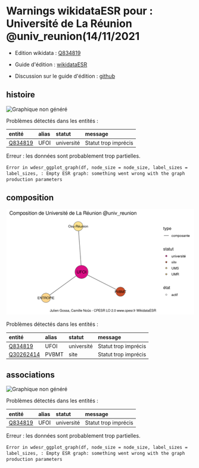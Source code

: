 Warnings wikidataESR pour : Université de La Réunion @univ_reunion(14/11/2021
================

- Edition wikidata : [Q834819](https://www.wikidata.org/wiki/Q834819)
- Guide d'édition : [wikidataESR](https://github.com/cpesr/wikidataESR/)

- Discussion sur le guide d'édition : [github](https://github.com/cpesr/wikidataESR/issues)



## histoire 

![Graphique non généré](Q834819-histoire.png) 

Problèmes détectés dans les entités :

|entité                                           |alias |statut     |message              |
|:------------------------------------------------|:-----|:----------|:--------------------|
|[Q834819](https://www.wikidata.org/wiki/Q834819) |UFOI  |université |Statut trop imprécis |

 


Erreur : les données sont probablement trop partielles.
```
Error in wdesr_ggplot_graph(df, node_size = node_size, label_sizes = label_sizes, : Empty ESR graph: something went wrong with the graph production parameters

``` 



## composition 

![Graphique non généré](Q834819-composition.png) 

Problèmes détectés dans les entités :

|entité                                               |alias |statut     |message              |
|:----------------------------------------------------|:-----|:----------|:--------------------|
|[Q834819](https://www.wikidata.org/wiki/Q834819)     |UFOI  |université |Statut trop imprécis |
|[Q30262414](https://www.wikidata.org/wiki/Q30262414) |PVBMT |site       |Statut trop imprécis |

 



## associations 

![Graphique non généré](Q834819-associations.png) 

Problèmes détectés dans les entités :

|entité                                           |alias |statut     |message              |
|:------------------------------------------------|:-----|:----------|:--------------------|
|[Q834819](https://www.wikidata.org/wiki/Q834819) |UFOI  |université |Statut trop imprécis |

 


Erreur : les données sont probablement trop partielles.
```
Error in wdesr_ggplot_graph(df, node_size = node_size, label_sizes = label_sizes, : Empty ESR graph: something went wrong with the graph production parameters

``` 

